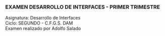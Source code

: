 ### EXAMEN DESARROLLO DE INTERFACES - PRIMER TRIMESTRE
Asignatura: Desarrollo de Interfaces </br>
Ciclo: SEGUNDO - C.F.G.S. DAM </br>
Examen realizado por Adolfo Salado </br>

